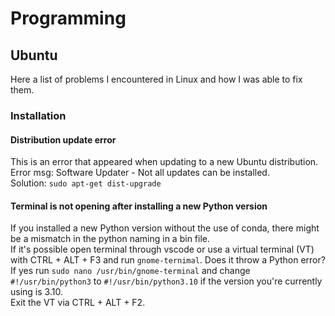# Programming

## Ubuntu
Here a list of problems I encountered in Linux and how I was able to fix them.

### Installation
#### Distribution update error
This is an error that appeared when updating to a new Ubuntu distribution.
Error msg: Software Updater - Not all updates can be installed.   
Solution: `sudo apt-get dist-upgrade`

#### Terminal is not opening after installing a new Python version
If you installed a new Python version without the use of conda, there might be a mismatch in the python naming in a bin file.   
If it's possible open terminal through vscode or use a virtual terminal (VT) with CTRL + ALT + F3 and run `gnome-ternimal`.
Does it throw a Python error? If yes run `sudo nano /usr/bin/gnome-terminal` and change `#!/usr/bin/python3` to `#!/usr/bin/python3.10` if the version you're currently using is 3.10.  
Exit the VT via CTRL + ALT + F2.